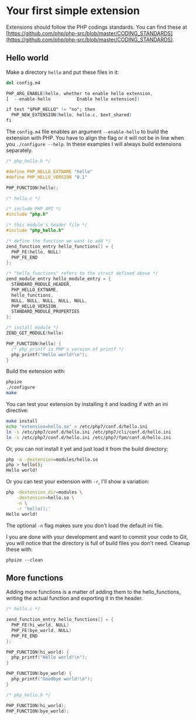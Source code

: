 # Your first simple extension

Extensions should follow the PHP codings standards. You can find these at
[https://github.com/php/php-src/blob/master/CODING_STANDARDS](https://github.com/php/php-src/blob/master/CODING_STANDARDS).

## Hello world

Make a directory ```hello``` and put these files in it:

```m4
dnl config.m4

PHP_ARG_ENABLE(hello, whether to enable hello extension,
[  --enable-hello          Enable hello extension])

if test "$PHP_HELLO" != "no"; then
  PHP_NEW_EXTENSION(hello, hello.c, $ext_shared)
fi
```

The ```config.m4``` file enables an argument ```--enable-hello``` to build the
extension with PHP. You have to align the flag or it will not be in line when
you ```./configure --help```. In these examples I will always build extensions
separately.

```c
/* php_hello.h */

#define PHP_HELLO_EXTNAME "hello"
#define PHP_HELLO_VERSION "0.1"

PHP_FUNCTION(hello);
```

```c
/* hello.c */

/* include PHP API */
#include "php.h"

/* this module's header file */
#include "php_hello.h"

/* define the function we want to add */
zend_function_entry hello_functions[] = {
  PHP_FE(hello, NULL)
  PHP_FE_END
};

/* "hello_functions" refers to the struct defined above */
zend_module_entry hello_module_entry = {
  STANDARD_MODULE_HEADER,
  PHP_HELLO_EXTNAME,
  hello_functions,
  NULL, NULL, NULL, NULL, NULL,
  PHP_HELLO_VERSION,
  STANDARD_MODULE_PROPERTIES
};

/* install module */
ZEND_GET_MODULE(hello)

PHP_FUNCTION(hello) {
  /* php_printf is PHP's version of printf */
  php_printf("Hello world!\n");
}
```

Build the extension with:

```bash
phpize
./configure
make
```

You can test your extension by installing it and loading if with an ini directive:

```bash
make install
echo "extension=hello.so" > /etc/php7/conf.d/hello.ini
ln -s /etc/php7/conf.d/hello.ini /etc/php7/cli/conf.d/hello.ini
ln -s /etc/php7/conf.d/hello.ini /etc/php7/fpm/conf.d/hello.ini
```

Or, you can not install it yet and just load it from the build directory:

```bash
php -a -dextension=modules/hello.so
php > hello();
Hello world!
```

Or you can test your extension with ```-r```, I'll show a variation:

```bash
php -dextension_dir=modules \
    -dextension=hello.so \
    -n \
    -r 'hello();'
Hello world!
```

The optional ```-n``` flag makes sure you don't load the default ini file.

I you are done with your development and want to commit your code to Git, you will
notice that the directory is full of build files you don't need. Cleanup these with:

```phpize --clean```

## More functions

Adding more functions is a matter of adding them to the hello_functions, writing
the actual function and exporting it in the header.

```c
/* hello.c */

zend_function_entry hello_functions[] = {
  PHP_FE(hi_world, NULL)
  PHP_FE(bye_world, NULL)
  PHP_FE_END
};

PHP_FUNCTION(hi_world) {
  php_printf("Hello world!\n");
}

PHP_FUNCTION(bye_world) {
  php_printf("Goodbye world!\n");
}
```

```c
/* php_hello.h */

PHP_FUNCTION(hi_world);
PHP_FUNCTION(bye_world);
```
